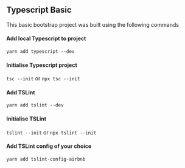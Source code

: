 
## Typescript Basic

This basic bootstrap project was built using the following commands

#### Add local Typescript to project

`yarn add typescript --dev`

#### Initialise Typescript project

`tsc --init` or `npx tsc --init`

#### Add TSLint

`yarn add tslint --dev`

#### Initialise TSLint

`tslint --init` or `npx tslint --init`

#### Add TSLint config of your choice

`yarn add tslint-config-airbnb`